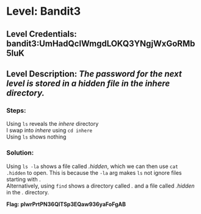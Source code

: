 # Level: Bandit3
## Level Credentials: bandit3:UmHadQclWmgdLOKQ3YNgjWxGoRMb5luK
## Level Description: *The password for the next level is stored in a hidden file in the inhere directory.*

### Steps:
Using `ls` reveals the *inhere* directory  
I swap into *inhere* using `cd inhere`  
Using `ls` shows nothing

### Solution:
Using `ls -la` shows a file called *.hidden*, which we can then use `cat .hidden` to open. This is because the `-la` arg makes `ls` not ignore files starting with .  
Alternatively, using `find` shows a directory called *.* and a file called *.hidden* in the *.* directory. 

**Flag: pIwrPrtPN36QITSp3EQaw936yaFoFgAB**
